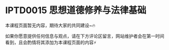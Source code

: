 
# IPTD0015 思想道德修养与法律基础

本课程页面暂无内容，期待大家的共同建设\~🔥

如果你愿意提供任何信息与观点，请在下方评论区留言，网站维护者会在第一时间看到，且会酌情将其添加为本课程页面的内容⚡️
